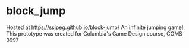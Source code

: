 # block_jump
Hosted at https://ssjpeg.github.io/block-jump/
An infinite jumping game! This prototype was created for Columbia's Game Design course, COMS 3997
